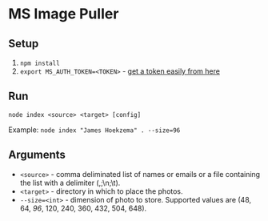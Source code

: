 # MS Image Puller

## Setup

1) `npm install`
2) `export MS_AUTH_TOKEN=<TOKEN>` - [get a token easily from here](https://developer.microsoft.com/en-us/graph/graph-explorer)

## Run

`node index <source> <target> [config]`

Example: `node index "James Hoekzema" . --size=96`

## Arguments

 - `<source>` - comma deliminated list of names or emails or a file containing the list with a delimiter (,;\\n;\\t).
 - `<target>` - directory in which to place the photos.
 - `--size=<int>` - dimension of photo to store. Supported values are (48, 64, *96*, 120, 240, 360, 432, 504, 648).
